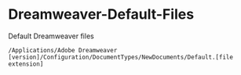 Dreamweaver-Default-Files
=========================

Default Dreamweaver files

	/Applications/Adobe Dreamweaver [version]/Configuration/DocumentTypes/NewDocuments/Default.[file extension]